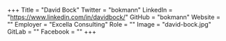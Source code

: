 +++
Title = "David Bock"
Twitter = "bokmann"
LinkedIn = "https://www.linkedin.com/in/davidbock/"
GitHub = "bokmann"
Website = ""
Employer = "Excella Consulting"
Role = ""
Image = "david-bock.jpg"
GitLab = ""
Facebook = ""
+++
